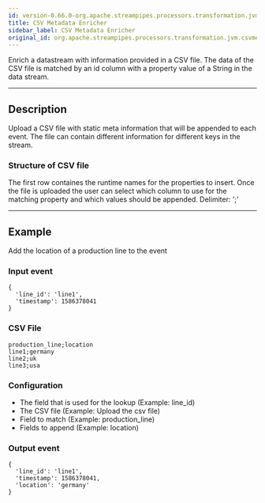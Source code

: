 ```yaml
---
id: version-0.66.0-org.apache.streampipes.processors.transformation.jvm.csvmetadata
title: CSV Metadata Enricher
sidebar_label: CSV Metadata Enricher
original_id: org.apache.streampipes.processors.transformation.jvm.csvmetadata
---
```


<!--
  ~ Licensed to the Apache Software Foundation (ASF) under one or more
  ~ contributor license agreements.  See the NOTICE file distributed with
  ~ this work for additional information regarding copyright ownership.
  ~ The ASF licenses this file to You under the Apache License, Version 2.0
  ~ (the "License"); you may not use this file except in compliance with
  ~ the License.  You may obtain a copy of the License at
  ~
  ~    http://www.apache.org/licenses/LICENSE-2.0
  ~
  ~ Unless required by applicable law or agreed to in writing, software
  ~ distributed under the License is distributed on an "AS IS" BASIS,
  ~ WITHOUT WARRANTIES OR CONDITIONS OF ANY KIND, either express or implied.
  ~ See the License for the specific language governing permissions and
  ~ limitations under the License.
  ~
  -->


Enrich a datastream with information provided in a CSV file.
The data of the CSV file is matched by an id column with a property value of a String in the data stream.

***

## Description
Upload a CSV file with static meta information that will be appended to each event.
The file can contain different information for different keys in the stream.


### Structure of CSV file
The first row containes the runtime names for the properties to insert.
Once the file is uploaded the user can select which column to use for the matching property and which values should be appended.
Delimiter: ';'


***

## Example
Add the location of a production line to the event

### Input  event
```
{
  'line_id': 'line1', 
  'timestamp': 1586378041
}
```

### CSV File
```
production_line;location
line1;germany
line2;uk
line3;usa
```

### Configuration
* The field that is used for the lookup (Example: line_id)
* The CSV file (Example: Upload the csv file)
* Field to match (Example: production_line)
* Fields to append (Example: location)

### Output event 
```
{
  'line_id': 'line1', 
  'timestamp': 1586378041, 
  'location': 'germany'
}
```
